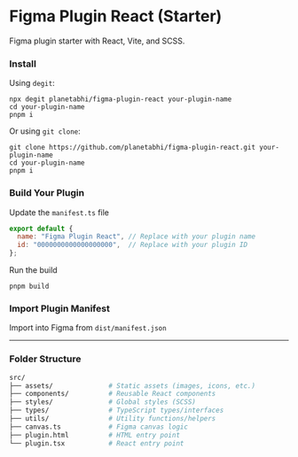 # Figma Plugin React (Starter)
Figma plugin starter with React, Vite, and SCSS.

### Install
Using `degit`:
```
npx degit planetabhi/figma-plugin-react your-plugin-name
cd your-plugin-name
pnpm i
```

Or using `git clone`:
```
git clone https://github.com/planetabhi/figma-plugin-react.git your-plugin-name
cd your-plugin-name
pnpm i
```

### Build Your Plugin
Update the `manifest.ts` file
```js
export default {
  name: "Figma Plugin React", // Replace with your plugin name
  id: "0000000000000000000",  // Replace with your plugin ID
};
```

Run the build
```
pnpm build
```

### Import Plugin Manifest
Import into Figma from `dist/manifest.json`

---

### Folder Structure
```bash
src/
├── assets/              # Static assets (images, icons, etc.)
├── components/          # Reusable React components
├── styles/              # Global styles (SCSS)
├── types/               # TypeScript types/interfaces
├── utils/               # Utility functions/helpers
├── canvas.ts            # Figma canvas logic
├── plugin.html          # HTML entry point
└── plugin.tsx           # React entry point
```